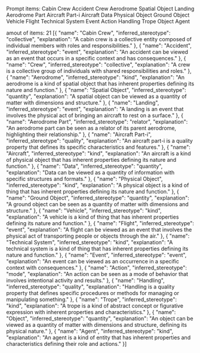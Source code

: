 Prompt items: 
Cabin Crew
Accident
Crew
Aerodrome
Spatial Object
Landing
Aerodrome Part
Aircraft Part-i
Aircraft
Data
Physical Object
Ground Object
Vehicle
Flight
Technical System
Event
Action
Handling
Trope
Object
Agent

amout of items: 21
[{
    "name": "Cabin Crew", 
    "inferred_stereotype": "collective", 
    "explanation": "A cabin crew is a collective entity composed of individual members with roles and responsibilities."
}, {
    "name": "Accident", 
    "inferred_stereotype": "event", 
    "explanation": "An accident can be viewed as an event that occurs in a specific context and has consequences."
}, {
    "name": "Crew", 
    "inferred_stereotype": "collective", 
    "explanation": "A crew is a collective group of individuals with shared responsibilities and roles."
}, {
    "name": "Aerodrome", 
    "inferred_stereotype": "kind", 
    "explanation": "An aerodrome is a kind of spatial object that has inherent properties defining its nature and function."
}, {
    "name": "Spatial Object", 
    "inferred_stereotype": "quantity", 
    "explanation": "A spatial object can be viewed as a quantity of matter with dimensions and structure."
}, {
    "name": "Landing", 
    "inferred_stereotype": "event", 
    "explanation": "A landing is an event that involves the physical act of bringing an aircraft to rest on a surface."
}, {
    "name": "Aerodrome Part", 
    "inferred_stereotype": "relator", 
    "explanation": "An aerodrome part can be seen as a relator of its parent aerodrome, highlighting their relationship."
}, {
    "name": "Aircraft Part-i", 
    "inferred_stereotype": "quality", 
    "explanation": "An aircraft part-i is a quality property that defines its specific characteristics and features."
}, {
    "name": "Aircraft", 
    "inferred_stereotype": "kind", 
    "explanation": "An aircraft is a kind of physical object that has inherent properties defining its nature and function."
}, {
    "name": "Data", 
    "inferred_stereotype": "quantity", 
    "explanation": "Data can be viewed as a quantity of information with specific structures and formats."
}, {
    "name": "Physical Object", 
    "inferred_stereotype": "kind", 
    "explanation": "A physical object is a kind of thing that has inherent properties defining its nature and function."
}, {
    "name": "Ground Object", 
    "inferred_stereotype": "quantity", 
    "explanation": "A ground object can be seen as a quantity of matter with dimensions and structure."
}, {
    "name": "Vehicle", 
    "inferred_stereotype": "kind", 
    "explanation": "A vehicle is a kind of thing that has inherent properties defining its nature and function."
}, {
    "name": "Flight", 
    "inferred_stereotype": "event", 
    "explanation": "A flight can be viewed as an event that involves the physical act of transporting people or objects through the air."
}, {
    "name": "Technical System", 
    "inferred_stereotype": "kind", 
    "explanation": "A technical system is a kind of thing that has inherent properties defining its nature and function."
}, {
    "name": "Event", 
    "inferred_stereotype": "event", 
    "explanation": "An event can be viewed as an occurrence in a specific context with consequences."
}, {
    "name": "Action", 
    "inferred_stereotype": "mode", 
    "explanation": "An action can be seen as a mode of behavior that involves intentional activity and results."
}, {
    "name": "Handling", 
    "inferred_stereotype": "quality", 
    "explanation": "Handling is a quality property that defines specific procedures or methods for managing or manipulating something."
}, {
    "name": "Trope", 
    "inferred_stereotype": "kind", 
    "explanation": "A trope is a kind of abstract concept or figurative expression with inherent properties and characteristics."
}, {
    "name": "Object", 
    "inferred_stereotype": "quantity", 
    "explanation": "An object can be viewed as a quantity of matter with dimensions and structure, defining its physical nature."
}, {
    "name": "Agent", 
    "inferred_stereotype": "kind", 
    "explanation": "An agent is a kind of entity that has inherent properties and characteristics defining their role and actions."
}]
